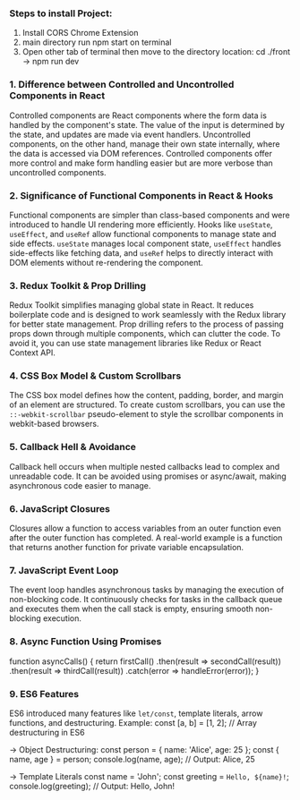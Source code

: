 ### Steps to install Project:
1. Install CORS Chrome Extension
2. main directory run npm start on terminal
3. Open other tab of terminal then move to the directory location: cd ./front -> npm run dev



### 1. Difference between Controlled and Uncontrolled Components in React
Controlled components are React components where the form data is handled by the component's state. The value of the input is determined by the state, and updates are made via event handlers. Uncontrolled components, on the other hand, manage their own state internally, where the data is accessed via DOM references. Controlled components offer more control and make form handling easier but are more verbose than uncontrolled components.

### 2. Significance of Functional Components in React & Hooks
Functional components are simpler than class-based components and were introduced to handle UI rendering more efficiently. Hooks like `useState`, `useEffect`, and `useRef` allow functional components to manage state and side effects. `useState` manages local component state, `useEffect` handles side-effects like fetching data, and `useRef` helps to directly interact with DOM elements without re-rendering the component.

### 3. Redux Toolkit & Prop Drilling
Redux Toolkit simplifies managing global state in React. It reduces boilerplate code and is designed to work seamlessly with the Redux library for better state management. Prop drilling refers to the process of passing props down through multiple components, which can clutter the code. To avoid it, you can use state management libraries like Redux or React Context API.

### 4. CSS Box Model & Custom Scrollbars
The CSS box model defines how the content, padding, border, and margin of an element are structured. To create custom scrollbars, you can use the `::-webkit-scrollbar` pseudo-element to style the scrollbar components in webkit-based browsers.

### 5. Callback Hell & Avoidance
Callback hell occurs when multiple nested callbacks lead to complex and unreadable code. It can be avoided using promises or async/await, making asynchronous code easier to manage.

### 6. JavaScript Closures
Closures allow a function to access variables from an outer function even after the outer function has completed. A real-world example is a function that returns another function for private variable encapsulation.

### 7. JavaScript Event Loop
The event loop handles asynchronous tasks by managing the execution of non-blocking code. It continuously checks for tasks in the callback queue and executes them when the call stack is empty, ensuring smooth non-blocking execution.

### 8. Async Function Using Promises
function asyncCalls() {
  return firstCall()
    .then(result => secondCall(result))
    .then(result => thirdCall(result))
    .catch(error => handleError(error));
} 

### 9. ES6 Features
ES6 introduced many features like `let/const`, template literals, arrow functions, and destructuring. Example:
const [a, b] = [1, 2]; // Array destructuring in ES6

-> Object Destructuring:
const person = { name: 'Alice', age: 25 };
const { name, age } = person;
console.log(name, age);  // Output: Alice, 25

-> Template Literals
const name = 'John';
const greeting = `Hello, ${name}!`;
console.log(greeting);  // Output: Hello, John!


